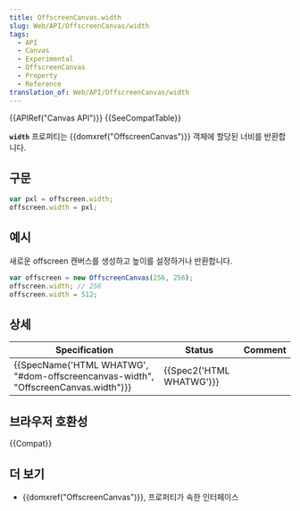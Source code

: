 ```yaml
---
title: OffscreenCanvas.width
slug: Web/API/OffscreenCanvas/width
tags:
  - API
  - Canvas
  - Experimental
  - OffscreenCanvas
  - Property
  - Reference
translation_of: Web/API/OffscreenCanvas/width
---
```

{{APIRef("Canvas API")}} {{SeeCompatTable}}

**`width`** 프로퍼티는 {{domxref("OffscreenCanvas")}} 객체에 할당된 너비를 반환합니다.

## 구문

```js
var pxl = offscreen.width;
offscreen.width = pxl;
```

## 예시

새로운 offscreen 캔버스를 생성하고 높이를 설정하거나 반환합니다.

```js
var offscreen = new OffscreenCanvas(256, 256);
offscreen.width; // 256
offscreen.width = 512;
```

## 상세

| Specification                                                                                                | Status                           | Comment |
| ------------------------------------------------------------------------------------------------------------ | -------------------------------- | ------- |
| {{SpecName('HTML WHATWG', "#dom-offscreencanvas-width", "OffscreenCanvas.width")}} | {{Spec2('HTML WHATWG')}} |         |

## 브라우저 호환성

{{Compat}}

## 더 보기

- {{domxref("OffscreenCanvas")}}, 프로퍼티가 속한 인터페이스
